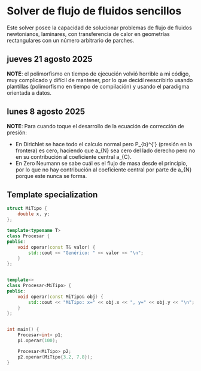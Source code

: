 # Solver de flujo de fluidos sencillos

Este solver posee la capacidad de solucionar problemas de flujo de fluidos
newtonianos, laminares, con transferencia de calor en geometrías rectangulares
con un número arbitrario de parches.

## jueves 21 agosto 2025

**NOTE**: el polimorfismo en tiempo de ejecución volvió horrible a mi código,
muy complicado y difícil de mantener, por lo que decidí reescribirlo usando
plantillas (polimorfismo en tiempo de compilación) y usando el paradigma
orientada a datos.

## lunes 8 agosto 2025

**NOTE**: Para cuando toque el desarrollo de la ecuación de corrección de presión:
- En Dirichlet se hace todo el calculo normal pero P_{b}^{'} (presión en la
frontera) es cero, haciendo que a_{N} sea cero del lado derecho pero no en su
contribución al coeficiente central a_{C}.
- En Zero Neumann se sabe cuál es el flujo de masa desde el principio, por lo
que no hay contribución al coeficiente central por parte de a_{N} porque este
nunca se forma.

## Template specialization

```cpp
struct MiTipo {
    double x, y;
};

template<typename T>
class Procesar {
public:
    void operar(const T& valor) {
        std::cout << "Genérico: " << valor << "\n";
    }
};


template<>
class Procesar<MiTipo> {
public:
    void operar(const MiTipo& obj) {
        std::cout << "MiTipo: x=" << obj.x << ", y=" << obj.y << "\n";
    }
};


int main() {
    Procesar<int> p1;
    p1.operar(100);

    Procesar<MiTipo> p2;
    p2.operar(MiTipo{3.2, 7.8});
}

```
